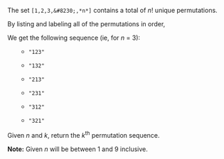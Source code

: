 
The set `[1,2,3,&#8230;,*n*]` contains a total of *n*! unique permutations.

By listing and labeling all of the permutations in order,<br />
We get the following sequence (ie, for *n* = 3):
<ol>
- `"123"`
- `"132"`
- `"213"`
- `"231"`
- `"312"`
- `"321"`
</ol>


Given *n* and *k*, return the *k*<sup>th</sup> permutation sequence.

**Note:** Given *n* will be between 1 and 9 inclusive.

